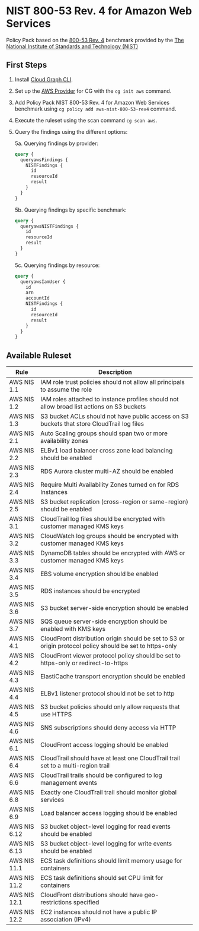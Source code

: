 # NIST 800-53 Rev. 4 for Amazon Web Services

Policy Pack based on the [800-53 Rev. 4](https://csrc.nist.gov/publications/detail/sp/800-53/rev-4/archive/2015-01-22) benchmark provided by the [The National Institute of Standards and Technology (NIST)](https://www.nist.gov)

## First Steps

1. Install [Cloud Graph CLI](https://docs.cloudgraph.dev/quick-start).
2. Set up the [AWS Provider](https://www.npmjs.com/package/@cloudgraph/cg-provider-aws) for CG with the `cg init aws` command.
3. Add Policy Pack NIST 800-53 Rev. 4 for Amazon Web Services benchmark using `cg policy add aws-nist-800-53-rev4` command.
4. Execute the ruleset using the scan command `cg scan aws`.
5. Query the findings using the different options:

   5a. Querying findings by provider:

   ```graphql
   query {
     queryawsFindings {
       NISTFindings {
         id
         resourceId
         result
       }
     }
   }
   ```

   5b. Querying findings by specific benchmark:

   ```graphql
   query {
     queryawsNISTFindings {
       id
       resourceId
       result
     }
   }
   ```

   5c. Querying findings by resource:

   ```graphql
   query {
     queryawsIamUser {
       id
       arn
       accountId
       NISTFindings {
         id
         resourceId
         result
       }
     }
   }
   ```


## Available Ruleset

| Rule         | Description                                                                                              |
| ------------ | -------------------------------------------------------------------------------------------------------- |
| AWS NIS 1.1  | IAM role trust policies should not allow all principals to assume the role                               |
| AWS NIS 1.2  | IAM roles attached to instance profiles should not allow broad list actions on S3 buckets                |
| AWS NIS 1.3  | S3 bucket ACLs should not have public access on S3 buckets that store CloudTrail log files               |
| AWS NIS 2.1  | Auto Scaling groups should span two or more availability zones                                           |
| AWS NIS 2.2  | ELBv1 load balancer cross zone load balancing should be enabled                                          |
| AWS NIS 2.3  | RDS Aurora cluster multi-AZ should be enabled                                                            |
| AWS NIS 2.4  | Require Multi Availability Zones turned on for RDS Instances                                             |
| AWS NIS 2.5  | S3 bucket replication (cross-region or same-region) should be enabled                                    |
| AWS NIS 3.1  | CloudTrail log files should be encrypted with customer managed KMS keys                                  |
| AWS NIS 3.2  | CloudWatch log groups should be encrypted with customer managed KMS keys                                 |
| AWS NIS 3.3  | DynamoDB tables should be encrypted with AWS or customer managed KMS keys                                |
| AWS NIS 3.4  | EBS volume encryption should be enabled                                                                  |
| AWS NIS 3.5  | RDS instances should be encrypted                                                                        |
| AWS NIS 3.6  | S3 bucket server-side encryption should be enabled                                                       |
| AWS NIS 3.7  | SQS queue server-side encryption should be enabled with KMS keys                                         |
| AWS NIS 4.1  | CloudFront distribution origin should be set to S3 or origin protocol policy should be set to https-only |
| AWS NIS 4.2  | CloudFront viewer protocol policy should be set to https-only or redirect-to-https                       |
| AWS NIS 4.3  | ElastiCache transport encryption should be enabled                                                       |
| AWS NIS 4.4  | ELBv1 listener protocol should not be set to http                                                        |
| AWS NIS 4.5  | S3 bucket policies should only allow requests that use HTTPS                                             |
| AWS NIS 4.6  | SNS subscriptions should deny access via HTTP                                                            |
| AWS NIS 6.1  | CloudFront access logging should be enabled                                                              |
| AWS NIS 6.4  | CloudTrail should have at least one CloudTrail trail set to a multi-region trail                         |
| AWS NIS 6.6  | CloudTrail trails should be configured to log management events                                          |
| AWS NIS 6.8  | Exactly one CloudTrail trail should monitor global services                                              |
| AWS NIS 6.9  | Load balancer access logging should be enabled                                                           |
| AWS NIS 6.12 | S3 bucket object-level logging for read events should be enabled                                         |
| AWS NIS 6.13 | S3 bucket object-level logging for write events should be enabled                                        |
| AWS NIS 11.1 | ECS task definitions should limit memory usage for containers                                            |
| AWS NIS 11.2 | ECS task definitions should set CPU limit for containers                                                 |
| AWS NIS 12.1 | CloudFront distributions should have geo-restrictions specified                                            |
| AWS NIS 12.2 | EC2 instances should not have a public IP association (IPv4) |